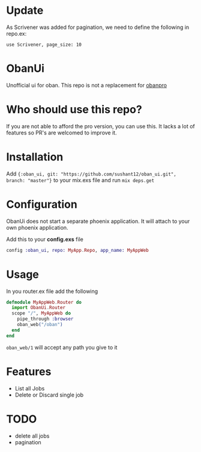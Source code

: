 # Update

As Scrivener was added for pagination, we need to define the following in repo.ex:

```
use Scrivener, page_size: 10
```

# ObanUi

Unofficial ui for oban. This repo is not a replacement for  [obanpro](https://getoban.pro/)

# Who should use this repo?

If you are not able to afford the pro version, you can use this. It lacks a lot of features so PR's are welcomed to improve it.

# Installation

Add `{:oban_ui, git: "https://github.com/sushant12/oban_ui.git", branch: "master"}` to your mix.exs file and run `mix deps.get`

# Configuration

ObanUi does not start a separate phoenix application. It will attach to your own phoenix application.

Add this to your **config.exs** file

```elixir
config :oban_ui, repo: MyApp.Repo, app_name: MyAppWeb
```
# Usage

In you router.ex file add the following
```elixir
defmodule MyAppWeb.Router do
  import ObanUi.Router
  scope "/", MyAppWeb do
    pipe_through :browser
    oban_web("/oban")
  end
end
```
`oban_web/1` will accept any path you give to it

# Features
- List all Jobs
- Delete or Discard single job

# TODO
- delete all jobs
- pagination
